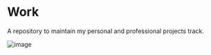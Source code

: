 # Work
A repository to maintain my personal and professional projects track.

![image](https://github.com/tilltonystark/Work/assets/89836460/0ba30f35-392d-4ef3-a217-90ec5de317f4)


